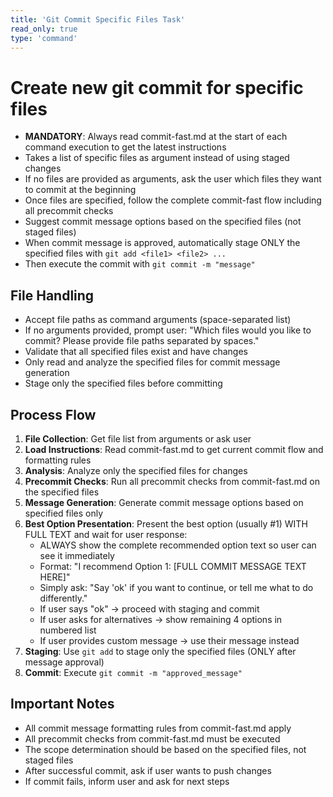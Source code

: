 ```yaml
---
title: 'Git Commit Specific Files Task'
read_only: true
type: 'command'
---
```


# Create new git commit for specific files

- **MANDATORY**: Always read commit-fast.md at the start of each command execution to get the latest instructions
- Takes a list of specific files as argument instead of using staged changes
- If no files are provided as arguments, ask the user which files they want to commit at the beginning
- Once files are specified, follow the complete commit-fast flow including all precommit checks
- Suggest commit message options based on the specified files (not staged files)
- When commit message is approved, automatically stage ONLY the specified files with `git add <file1> <file2> ...`
- Then execute the commit with `git commit -m "message"`

## File Handling

- Accept file paths as command arguments (space-separated list)
- If no arguments provided, prompt user: "Which files would you like to commit? Please provide file paths separated by spaces."
- Validate that all specified files exist and have changes
- Only read and analyze the specified files for commit message generation
- Stage only the specified files before committing

## Process Flow

1. **File Collection**: Get file list from arguments or ask user
2. **Load Instructions**: Read commit-fast.md to get current commit flow and formatting rules
3. **Analysis**: Analyze only the specified files for changes
4. **Precommit Checks**: Run all precommit checks from commit-fast.md on the specified files
5. **Message Generation**: Generate commit message options based on specified files only
6. **Best Option Presentation**: Present the best option (usually #1) WITH FULL TEXT and wait for user response:
   - ALWAYS show the complete recommended option text so user can see it immediately
   - Format: "I recommend Option 1: [FULL COMMIT MESSAGE TEXT HERE]"
   - Simply ask: "Say 'ok' if you want to continue, or tell me what to do differently."
   - If user says "ok" → proceed with staging and commit
   - If user asks for alternatives → show remaining 4 options in numbered list
   - If user provides custom message → use their message instead
7. **Staging**: Use `git add` to stage only the specified files (ONLY after message approval)
8. **Commit**: Execute `git commit -m "approved_message"`

## Important Notes

- All commit message formatting rules from commit-fast.md apply
- All precommit checks from commit-fast.md must be executed
- The scope determination should be based on the specified files, not staged files
- After successful commit, ask if user wants to push changes
- If commit fails, inform user and ask for next steps
